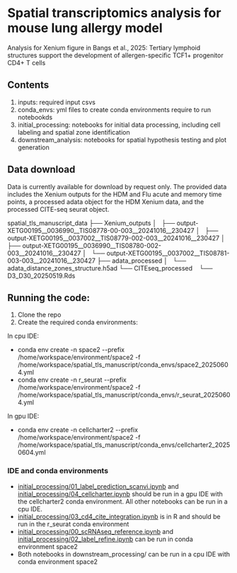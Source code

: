 # Spatial transcriptomics analysis for mouse lung allergy model
Analysis for Xenium figure in Bangs et al., 2025: Tertiary lymphoid structures support the development of allergen-specific TCF1+ progenitor CD4+ T cells

## Contents
1. inputs: required input csvs 
2. conda_envs: yml files to create conda environments require to run notebookds
3. initial_processing: notebooks for initial data processing, including cell labeling and spatial zone identification
4. downstream_analysis: notebooks for spatial hypothesis testing and plot generation

## Data download
Data is currently available for download by request only. 
The provided data includes the Xenium outputs for the HDM and Flu acute and memory time points, a processed adata object for the HDM Xenium data, and the processed CITE-seq seurat object. 

spatial_tls_manuscript_data
├── Xenium_outputs
│   ├── output-XETG00195__0036990__TIS08778-00-003__20241016__230427
│   ├── output-XETG00195__0037002__TIS08779-002-003__20241016__230427
│   ├── output-XETG00195__0036990__TIS08780-002-003__20241016__230427
│   └── output-XETG00195__0037002__TIS08781-003-003__20241016__230427
├── adata_processed
│   └── adata_distance_zones_structure.h5ad
└── CITEseq_processed 
    └── D3_D30_20250519.Rds


## Running the code:
1. Clone the repo
2. Create the required conda environments:

In cpu IDE:
- conda env create -n space2 --prefix /home/workspace/environment/space2 -f /home/workspace/spatial_tls_manuscript/conda_envs/space2_20250604.yml
- conda env create -n r_seurat --prefix /home/workspace/environment/space2 -f /home/workspace/spatial_tls_manuscript/conda_envs/r_seurat_20250604.yml
  
In gpu IDE: 
- conda env create -n cellcharter2 --prefix /home/workspace/environment/space2 -f /home/workspace/spatial_tls_manuscript/conda_envs/cellcharter2_20250604.yml

### IDE and conda environments
- [initial_processing/01_label_prediction_scanvi.ipynb](initial_processing/01_label_prediction_scanvi.ipynb) and [initial_processing/04_cellcharter.ipynb](initial_processing/04_cellcharter.ipynb) should be run in a gpu IDE with the cellcharter2 conda environment. All other notebooks can be run in a cpu IDE.
- [initial_processing/03_cd4_cite_integration.ipynb](initial_processing/03_cd4_cite_integration.ipynb) is in R and should be run in the r_seurat conda environment
- [initial_processing/00_scRNAseq_reference.ipynb](initial_processing/00_scRNAseq_reference.ipynb) and [initial_processing/02_label_refine.ipynb](initial_processing/02_label_refine.ipynb) can be run in conda environment space2
- Both notebooks in downstream_processing/ can be run in a cpu IDE with conda environment space2

